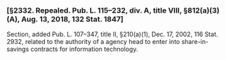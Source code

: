 ### [§2332. Repealed. Pub. L. 115–232, div. A, title VIII, §812(a)(3)(A), Aug. 13, 2018, 132 Stat. 1847] ###

Section, added Pub. L. 107–347, title II, §210(a)(1), Dec. 17, 2002, 116 Stat. 2932, related to the authority of a agency head to enter into share-in-savings contracts for information technology.